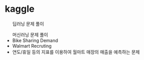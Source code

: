 # kaggle
<ol> 딥러닝 문제 풀이</ol>
<ul> 머신러닝 문제 풀이
  <li>Bike Sharing Demand</li>
  <li>Walmart Recruting </li>
    <li>연도/휴일 등의 지표를 이용하여 월마트 매장의 매출을 예측하는 문제</li>
</ul>
